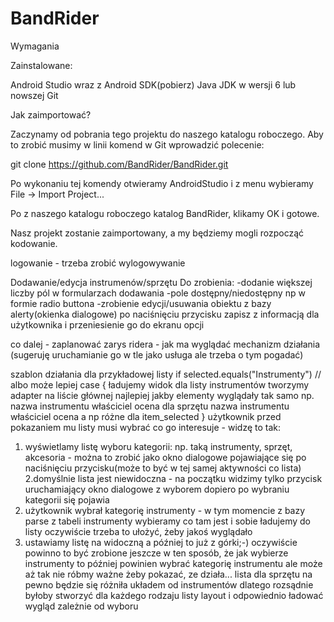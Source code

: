 # BandRider
Wymagania

Zainstalowane:

Android Studio wraz z Android SDK(pobierz)
Java JDK w wersji 6 lub nowszej
Git

Jak zaimportować?

Zaczynamy od pobrania tego projektu do naszego katalogu roboczego. 
Aby to zrobić musimy w linii komend w Git wprowadzić polecenie:

git clone https://github.com/BandRider/BandRider.git

Po wykonaniu tej komendy otwieramy AndroidStudio i z menu wybieramy File -> Import Project...

Po z naszego katalogu roboczego katalog BandRider, klikamy OK i gotowe.

Nasz projekt zostanie zaimportowany, a my będziemy mogli rozpocząć kodowanie.

logowanie - trzeba zrobić wylogowywanie
 
Dodawanie/edycja instrumenów/sprzętu
Do zrobienia:
-dodanie większej liczby pól w formularzach dodawania
-pole dostępny/niedostępny np w formie radio buttona 
-zrobienie edycji/usuwania obiektu z bazy
alerty(okienka dialogowe) po naciśnięciu przycisku zapisz z informacją dla użytkownika i przeniesienie go do ekranu opcji

co dalej - zaplanować zarys ridera - jak ma wyglądać mechanizm działania (sugeruję uruchamianie go w tle jako usługa ale trzeba o tym pogadać)


szablon działania dla przykładowej listy
if selected.equals("Instrumenty") // albo może lepiej case
            {
              ładujemy widok dla listy instrumentów
              tworzymy adapter
              na liście głównej najlepiej jakby elementy wyglądały tak samo np.
              nazwa instrumentu właściciel ocena
              dla sprzętu
              nazwa instrumentu właściciel ocena
              a np różne dla item_selected
            }
użytkownik przed pokazaniem mu listy musi wybrać co go interesuje - widzę to tak:
1. wyświetlamy listę wyboru kategorii: np. taką instrumenty, sprzęt, akcesoria - można to zrobić jako okno dialogowe pojawiające się po naciśnięciu przycisku(może to być w tej samej aktywności co lista)
2.domyślnie lista jest niewidoczna - na początku widzimy tylko przycisk uruchamiający okno dialogowe z wyborem dopiero po wybraniu kategorii się pojawia
3. użytkownik wybrał kategorię instrumenty - w tym momencie z bazy parse z tabeli instrumenty wybieramy co tam jest i sobie ładujemy do listy oczywiście trzeba to ułożyć, żeby jakoś wyglądało
4. ustawiamy listę na widoczną
 a później to już z górki;-)
oczywiście powinno to być zrobione jeszcze w ten sposób, że jak wybierze instrumenty to później powinien wybrać kategorię instrumentu ale może aż tak nie róbmy ważne żeby pokazać, ze działa...
lista dla sprzętu na pewno będzie się różniła układem od instrumentów dlatego rozsądnie byłoby stworzyć dla każdego rodzaju listy layout i odpowiednio ładować wygląd zależnie od wyboru
